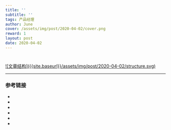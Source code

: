 ```yaml
---
title: ''
subtitle: ''
tags: 产品经理
author: June
cover: /assets/img/post/2020-04-02/cover.png
reward: 1
layout: post
date: 2020-04-02
---
```


# 

<a data-fancybox="gallery" href="{{site.baseurl}}/assets/img/post/2020-04-02/structure.svg">
![文章结构]({{site.baseurl}}/assets/img/post/2020-04-02/structure.svg)
</a>



---

### 参考链接

* []()
* []()
* []()
* []()
* []()
* []()